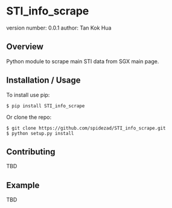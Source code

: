 STI_info_scrape
===============================

version number: 0.0.1
author: Tan Kok Hua

Overview
--------

Python module to scrape main STI data from SGX main page.

Installation / Usage
--------------------

To install use pip:

    $ pip install STI_info_scrape


Or clone the repo:

    $ git clone https://github.com/spidezad/STI_info_scrape.git
    $ python setup.py install
    
Contributing
------------

TBD

Example
-------

TBD
